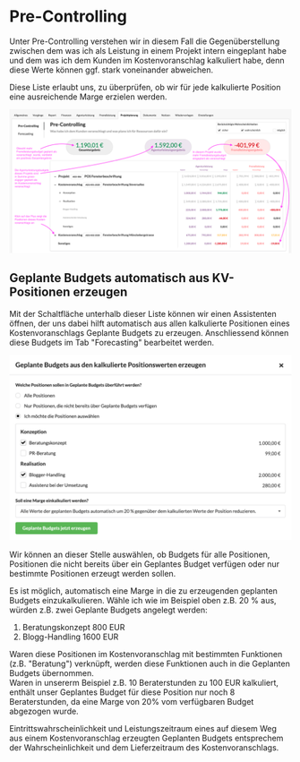 # Pre-Controlling

Unter Pre-Controlling verstehen wir in diesem Fall die Gegenüberstellung zwischen dem was ich als Leistung in einem Projekt intern eingeplant habe und dem was ich dem Kunden im Kostenvoranschlag kalkuliert habe, denn diese Werte können ggf. stark voneinander abweichen.

Diese Liste erlaubt uns, zu überprüfen, ob wir für jede kalkulierte Position eine ausreichende Marge erzielen werden.

![](../../../.gitbook/assets/bildschirmfoto-2020-06-03-um-18.57.30.png)

## Geplante Budgets automatisch aus KV-Positionen erzeugen

Mit der Schaltfläche unterhalb dieser Liste können wir einen Assistenten öffnen, der uns dabei hilft automatisch aus allen kalkulierte Positionen eines Kostenvoranschlags Geplante Budgets zu erzeugen. Anschliessend können diese Budgets im Tab "Forecasting" bearbeitet werden.

![](../../../.gitbook/assets/bildschirmfoto-2020-05-24-um-14.55.03.png)

Wir können an dieser Stelle auswählen, ob Budgets für alle Positionen, Positionen die nicht bereits über ein Geplantes Budget verfügen oder nur bestimmte Positionen erzeugt werden sollen.

Es ist möglich, automatisch eine Marge in die zu erzeugenden geplanten Budgets einzukalkulieren. Wähle ich wie im Beispiel oben z.B. 20 % aus, würden z.B. zwei Geplante Budgets angelegt werden:  
1. Beratungskonzept 800 EUR  
2. Blogg-Handling 1600 EUR  
  
Waren diese Positionen im Kostenvoranschlag mit bestimmten Funktionen \(z.B. "Beratung"\) verknüpft, werden diese Funktionen auch in die Geplanten Budgets übernommen.   
Waren in unsererm Beispiel z.B. 10 Beraterstunden zu 100 EUR kalkuliert, enthält unser Geplantes Budget für diese Position nur noch 8 Beraterstunden, da eine Marge von 20% vom verfügbaren Budget abgezogen wurde.  
  
Eintrittswahrscheinlichkeit und Leistungszeitraum eines auf diesem Weg aus einem Kostenvoranschlag erzeugten Geplanten Budgets entsprechem der Wahrscheinlichkeit und dem Lieferzeitraum des Kostenvoranschlags.

